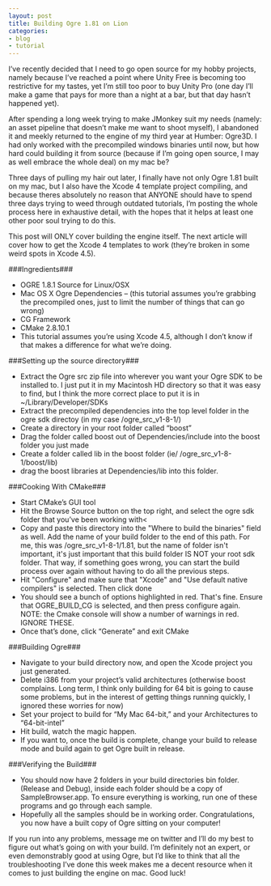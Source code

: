 ```yaml
---
layout: post
title: Building Ogre 1.81 on Lion
categories:
- blog
- tutorial
---
```

I’ve recently decided that I need to go open source for my hobby projects, namely because I’ve reached a point where Unity Free is becoming too restrictive for my tastes, yet I’m still too poor to buy Unity Pro (one day I’ll make a game that pays for more than a night at a bar, but that day hasn’t happened yet).

After spending a long week trying to make JMonkey suit my needs (namely: an asset pipeline that doesn’t make me want to shoot myself), I abandoned it and meekly returned to the engine of my third year at Humber: Ogre3D. I had only worked with the precompiled windows binaries until now, but how hard could building it from source (because if I’m going open source, I may as well embrace the whole deal) on my mac be?

Three days of pulling my hair out later, I finally have not only Ogre 1.81 built on my mac, but I also have the Xcode 4 template project compiling, and because theres absolutely no reason that ANYONE should have to spend three days trying to weed through outdated tutorials, I’m posting the whole process here in exhaustive detail, with the hopes that it helps at least one other poor soul trying to do this.

This post will ONLY cover building the engine itself. The next article will cover how to get the Xcode 4 templates to work (they’re broken in some weird spots in Xcode 4.5).

###Ingredients###

*  OGRE 1.8.1 Source for Linux/OSX 
* Mac OS X Ogre Dependencies – (this tutorial assumes you’re grabbing the precompiled ones, just to limit the number of things that can go wrong)
* CG Framework
* CMake 2.8.10.1
* This tutorial assumes you’re using Xcode 4.5, although I don’t know if that makes a difference for what we’re doing.

###Setting up the source directory###

* Extract the Ogre src zip file into wherever you want your Ogre SDK to be installed to. I just put it in my Macintosh HD directory so that it was easy to find, but I think the more correct place to put it is in ~/Library/Developer/SDKs
* Extract  the precompiled dependencies into the top level folder in the ogre sdk directoy (in my case /ogre_src_v1-8-1/)
* Create a directory in your root folder called “boost”
* Drag the folder called boost out of Dependencies/include into the boost folder you just made
* Create a folder called lib in the boost folder (ie/ /ogre_src_v1-8-1/boost/lib)
* drag the boost libraries at Dependencies/lib into this folder.

###Cooking With CMake###

* Start CMake’s GUI tool
* Hit the Browse Source button on the top right, and select the ogre sdk folder that you’ve been working with<
* Copy and paste this directory into the "Where to build the binaries" field as well. Add the name of your build folder to the end of this path. For me, this was /ogre_src_v1-8-1/1.81, but the name of folder isn't important, it's just important that this build folder IS NOT your root sdk folder. That way, if something goes wrong, you can start the build process over again without having to do all the previous steps.
* Hit "Configure" and make sure that "Xcode" and "Use default native compilers" is selected. Then click done
* You should see a bunch of options highlighted in red. That's fine. Ensure that OGRE_BUILD_CG is selected, and then press configure again. NOTE: the Cmake console will show a number of warnings in red. IGNORE THESE.
* Once that’s done, click “Generate” and exit CMake

###Building Ogre###

* Navigate to your build directory now, and open the Xcode project you just generated.
* Delete i386 from your project’s valid architectures (otherwise boost complains. Long term, I think only building for 64 bit is going to cause some problems, but in the interest of getting things running quickly, I ignored these worries for now)
* Set your project to build for “My Mac 64-bit,” and your Architectures to “64-bit-intel”
* Hit build, watch the magic happen.
* If you want to, once the build is complete, change your build to release mode and build again to get Ogre built in release.

###Verifying the Build###

* You should now have 2 folders in your build directories bin folder. (Release and Debug), inside each folder should be a copy of SampleBrowser.app. To ensure everything is working, run one of these programs and go through each sample.
* Hopefully all the samples should be in working order. Congratulations, you now have a built copy of Ogre sitting on your computer!

If you run into any problems, message me on twitter and I’ll do my best to figure out what’s going on with your build. I’m definitely not an expert, or even demonstrably good at using Ogre, but I’d like to think that all the troubleshooting I’ve done this week makes me a decent resource when it comes to just building the engine on mac. Good luck!

